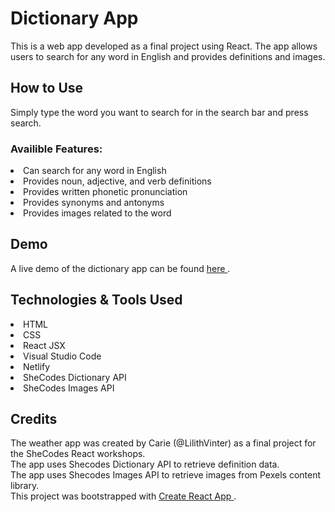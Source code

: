 <h1> Dictionary App </h1>
This is a web app developed as a final project using React. The app allows users to search for any word in English and provides definitions and images. 

<h2>How to Use</h2>
Simply type the word you want to search for in the search bar and press search. 

<h3>Availible Features:</h3>
<li>Can search for any word in English</li>
<li>Provides noun, adjective, and verb definitions</li>
<li>Provides written phonetic pronunciation</li>
<li>Provides synonyms and antonyms</li>
<li>Provides images related to the word</li>

<h2>Demo </h2>
A live demo of the dictionary app can be found <a href="https://carie-learning-to-code-4.netlify.app"> here </a>.

<h2>Technologies & Tools Used </h2>
<li>HTML</li>
<li>CSS</li>
<li>React JSX</li>
<li>Visual Studio Code</li>
<li>Netlify</li>
<li>SheCodes Dictionary API</li>
<li>SheCodes Images API</li>

<h2>Credits</h2>
The weather app was created by Carie (@LilithVinter) as a final project for the SheCodes React workshops.
<br/>
The app uses Shecodes Dictionary API to retrieve definition data.
<br/>
The app uses Shecodes Images API to retrieve images from Pexels content library.
<br/>
This project was bootstrapped with <a href="https://github.com/facebook/create-react-app">Create React App </a>.
